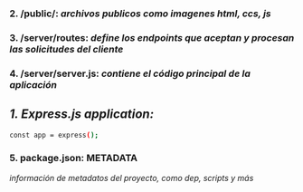 
### 2. /public/: *archivos publicos como imagenes html, ccs, js*
### 3. /server/routes: *define los endpoints que aceptan y procesan las solicitudes del cliente*
### 4. /server/server.js: *contiene el código principal de la aplicación*
  ## *1. Express.js application:*

```bash
const app = express();
```

### 5. package.json: METADATA
   *información de metadatos del proyecto, como dep, scripts y más*
